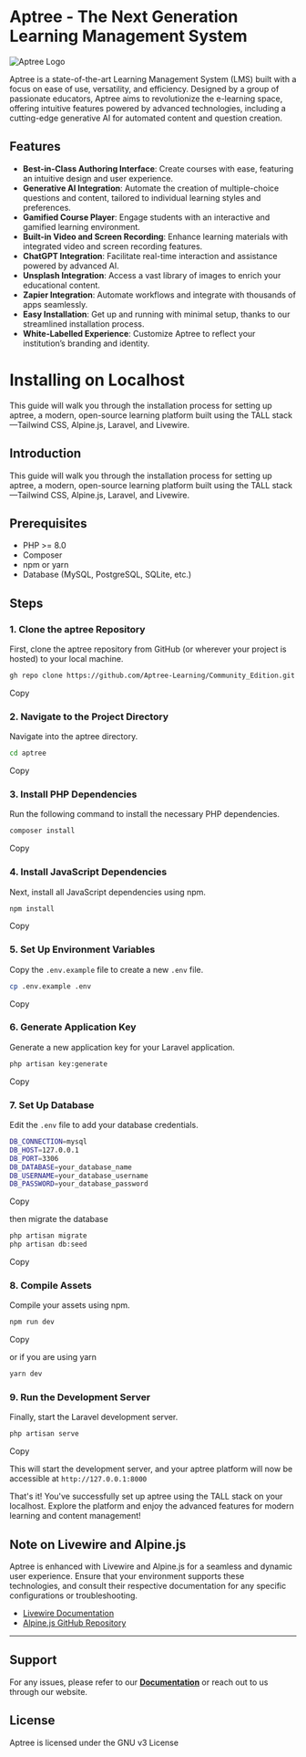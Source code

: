 # Aptree - The Next Generation Learning Management System

![Aptree Logo](https://aptreelearning.com/content/images/2023/08/-aptreelogo-1.png)

Aptree is a state-of-the-art Learning Management System (LMS) built with a focus on ease of use, versatility, and efficiency. Designed by a group of passionate educators, Aptree aims to revolutionize the e-learning space, offering intuitive features powered by advanced technologies, including a cutting-edge generative AI for automated content and question creation.

## Features

-   **Best-in-Class Authoring Interface**: Create courses with ease, featuring an intuitive design and user experience.
-   **Generative AI Integration**: Automate the creation of multiple-choice questions and content, tailored to individual learning styles and preferences.
-   **Gamified Course Player**: Engage students with an interactive and gamified learning environment.
-   **Built-in Video and Screen Recording**: Enhance learning materials with integrated video and screen recording features.
-   **ChatGPT Integration**: Facilitate real-time interaction and assistance powered by advanced AI.
-   **Unsplash Integration**: Access a vast library of images to enrich your educational content.
-   **Zapier Integration**: Automate workflows and integrate with thousands of apps seamlessly.
-   **Easy Installation**: Get up and running with minimal setup, thanks to our streamlined installation process.
-   **White-Labelled Experience**: Customize Aptree to reflect your institution’s branding and identity.

# Installing on Localhost

This guide will walk you through the installation process for setting up aptree, a modern, open-source learning platform built using the TALL stack—Tailwind CSS, Alpine.js, Laravel, and Livewire.

## Introduction

This guide will walk you through the installation process for setting up aptree, a modern, open-source learning platform built using the TALL stack—Tailwind CSS, Alpine.js, Laravel, and Livewire.

## Prerequisites

-   PHP >= 8.0
-   Composer
-   npm or yarn
-   Database (MySQL, PostgreSQL, SQLite, etc.)

## Steps

### 1. Clone the aptree Repository

First, clone the aptree repository from GitHub (or wherever your project is hosted) to your local machine.

```bash
gh repo clone https://github.com/Aptree-Learning/Community_Edition.git

```

Copy

### 2. Navigate to the Project Directory

Navigate into the aptree directory.

```bash
cd aptree

```

Copy

### 3. Install PHP Dependencies

Run the following command to install the necessary PHP dependencies.

```bash
composer install

```

Copy

### 4. Install JavaScript Dependencies

Next, install all JavaScript dependencies using npm.

```bash
npm install
```

Copy

### 5. Set Up Environment Variables

Copy the  `.env.example`  file to create a new  `.env`  file.

```bash
cp .env.example .env

```

Copy

### 6. Generate Application Key

Generate a new application key for your Laravel application.

```bash
php artisan key:generate

```

Copy

### 7. Set Up Database

Edit the  `.env`  file to add your database credentials.

```bash
DB_CONNECTION=mysql
DB_HOST=127.0.0.1
DB_PORT=3306
DB_DATABASE=your_database_name
DB_USERNAME=your_database_username
DB_PASSWORD=your_database_password

```

Copy

then migrate the database

```bash
php artisan migrate
php artisan db:seed
```

Copy

### 8. Compile Assets

Compile your assets using npm.

```bash
npm run dev

```

Copy

or if you are using yarn

```bash
yarn dev

```



### 9. Run the Development Server

Finally, start the Laravel development server.

```bash
php artisan serve

```

Copy

This will start the development server, and your aptree platform will now be accessible at  `http://127.0.0.1:8000`

That's it! You've successfully set up aptree using the TALL stack on your localhost. Explore the platform and enjoy the advanced features for modern learning and content management!

## Note on Livewire and Alpine.js

Aptree is enhanced with Livewire and Alpine.js for a seamless and dynamic user experience. Ensure that your environment supports these technologies, and consult their respective documentation for any specific configurations or troubleshooting.

-   [Livewire Documentation](https://laravel-livewire.com/docs/2.x/quickstart)
-   [Alpine.js GitHub Repository](https://github.com/alpinejs/alpine)

----------

## Support

For any issues, please refer to our **[Documentation](https://aptreelearning.com/guides/)** or reach out to us through our website. 

## License

Aptree is licensed under the GNU v3 License


